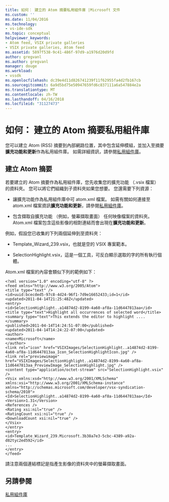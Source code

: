 ```yaml
---
title: 如何： 建立的 Atom 摘要私用組件庫 |Microsoft 文件
ms.custom: ''
ms.date: 11/04/2016
ms.technology:
- vs-ide-sdk
ms.topic: conceptual
helpviewer_keywords:
- Atom feed, VSIX private galleries
- VSIX private galleries, Atom feed
ms.assetid: 5897f538-9c41-486f-97d9-a1976d20d9fd
author: gregvanl
ms.author: gregvanl
manager: douge
ms.workload:
- vssdk
ms.openlocfilehash: dc39e4d11d826741239f11f62955fa4d2fb167cb
ms.sourcegitcommit: 6a9d5bd75e50947659fd6c837111a6a547884e2a
ms.translationtype: MT
ms.contentlocale: zh-TW
ms.lasthandoff: 04/16/2018
ms.locfileid: "31127473"
---
```

# <a name="how-to-create-an-atom-feed-for-a-private-gallery"></a>如何： 建立的 Atom 摘要私用組件庫
您可以建立 Atom (RSS) 摘要到內部網路位置，其中包含延伸模組，並加入至摘要**擴充功能和更新**作為私用組件庫。 如需詳細資訊，請參閱[私用組件庫](../extensibility/private-galleries.md)。  
  
## <a name="creating-an-atom-feed"></a>建立 Atom 摘要  
 若要建立的 Atom 摘要作為私用組件庫，您先收集您的擴充功能 （.vsix 檔案） 的資料夾。 您可以將它們組織到子資料夾如果您想要。 您還需要下列資源：  
  
-   讓擴充功能作為私用組件庫中可 atom.xml 檔案。 如需有關如何連接至 atom.xml 檔案資訊**擴充功能和更新**，請參閱[私用組件庫](../extensibility/private-galleries.md)。  
  
-   包含擷取自擴充功能 （例如，螢幕擷取畫面） 任何映像檔案的資料夾。 Atom.xml 檔案包含這些影像的相對連結而會出現在**擴充功能和更新**。  
  
 例如，假設您已收集的下列兩個延伸到至資料夾：  
  
-   Template_Wizard_239.vsix，也就是空的 VSIX 專案範本。  
  
-   SelectionHighlight.vsix，這是一個工具，可反白顯示選取的字的所有執行個體。  
  
 Atom.xml 檔案的內容會類似下列的範例如下：  
  
```  
<?xml version="1.0" encoding="utf-8" ?>   
<feed xmlns="http://www.w3.org/2005/Atom">  
<title type="text" />   
<id>uuid:bcecded5-97c8-4d24-96f1-7d9e16652433;id=1</id>   
<updated>2011-04-14T21:25:48Z</updated>   
<entry>  
<id>SelectionHighlight..a14874d2-8199-4a60-af8a-11d6447813aa</id>   
<title type="text">Highlight all occurrences of selected word</title>   
<summary type="text">This extends the editor to highlight ....</summary>   
<published>2011-04-14T14:24:51-07:00</published>   
<updated>2011-04-14T14:24:22-07:00</updated>   
<author>  
<name>Microsoft</name>   
</author>  
<link rel="icon" href="VSIXImages/SelectionHighlight..a14874d2-8199-4a60-af8a-11d6447813aa_Icon_SelectionHighlightIcon.jpg" />   
<link rel="previewimage" href="VSIXImages/SelectionHighlight..a14874d2-8199-4a60-af8a-11d6447813aa_PreviewImage_SelectionHighlight.jpg" />   
<content type="application/octet-stream" src="SelectionHighlight.vsix" />   
<Vsix xmlns:xsd="http://www.w3.org/2001/XMLSchema" xmlns:xsi="http://www.w3.org/2001/XMLSchema-instance" xmlns="http://schemas.microsoft.com/developer/vsx-syndication-schema/2010">  
<Id>SelectionHighlight..a14874d2-8199-4a60-af8a-11d6447813aa</Id>   
<Version>1.31</Version>   
<References />   
<Rating xsi:nil="true" />   
<RatingCount xsi:nil="true" />   
<DownloadCount xsi:nil="true" />   
</Vsix>  
</entry>  
<entry>  
<id>Template_Wizard_239.Microsoft.3b38a7e3-5cbc-4389-a92a-d82tyc2ed592</id>   
...  
</entry>  
</feed>
```  
  
 請注意兩個連結標記是指產生影像的資料夾中的螢幕擷取畫面。  
  
## <a name="see-also"></a>另請參閱  
 [私用組件庫](../extensibility/private-galleries.md)
